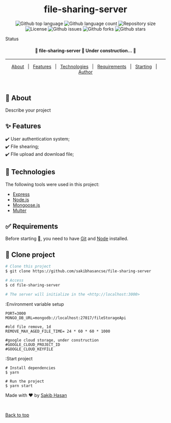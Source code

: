 <div align="center" id="top">
</div>

<h1 align="center">file-sharing-server</h1>

<p align="center">
  <img alt="Github top language" src="https://img.shields.io/github/languages/top/sakibhasancse/file-sharing-server?color=56BEB8">

  <img alt="Github language count" src="https://img.shields.io/github/languages/count/sakibhasancse/file-sharing-server?color=56BEB8">

  <img alt="Repository size" src="https://img.shields.io/github/repo-size/sakibhasancse/file-sharing-server?color=56BEB8">

  <img alt="License" src="https://img.shields.io/github/license/sakibhasancse/file-sharing-server?color=56BEB8">

  <img alt="Github issues" src="https://img.shields.io/github/issues/sakibhasancse/file-sharing-server?color=56BEB8" />

  <img alt="Github forks" src="https://img.shields.io/github/forks/sakibhasancse/file-sharing-server?color=56BEB8" />

   <img alt="Github stars" src="https://img.shields.io/github/stars/sakibhasancse/file-sharing-server?color=56BEB8" />
</p>

Status

<h4 align="center"> 
	🚧  file-sharing-server 🚀 Under construction...  🚧
</h4>

<hr>

<p align="center">
  <a href="#dart-about">About</a> &#xa0; | &#xa0; 
  <a href="#sparkles-features">Features</a> &#xa0; | &#xa0;
  <a href="#rocket-technologies">Technologies</a> &#xa0; | &#xa0;
  <a href="#white_check_mark-requirements">Requirements</a> &#xa0; | &#xa0;
  <a href="#checkered_flag-starting">Starting</a> &#xa0; | &#xa0;
  <a href="https://github.com/sakibhasancse" target="_blank">Author</a>
</p>

<br>

## :dart: About

Describe your project

## :sparkles: Features

:heavy_check_mark: User authentication system;\
:heavy_check_mark: File shearing;\
:heavy_check_mark: FIle upload and download file;

## :rocket: Technologies

The following tools were used in this project:

- [Express](https://expressjs.com/)
- [Node.js](https://nodejs.org/en/)
- [Mongoose.js](https://mongoosejs.com/)
- [Multer](https://www.npmjs.com/package/multer)

## :white_check_mark: Requirements

Before starting :checkered_flag:, you need to have [Git](https://git-scm.com) and [Node](https://nodejs.org/en/) installed.

## :checkered_flag: Clone project

```bash
# Clone this project
$ git clone https://github.com/sakibhasancse/file-sharing-server

# Access
$ cd file-sharing-server

# The server will initialize in the <http://localhost:3000>

```

:Environment variable setup
```shell
PORT=3000
MONGO_DB_URL=mongodb://localhost:27017/fileStorageApi

#old file remove, 1d
REMOVE_MAX_AGED_FILE_TIME= 24 * 60 * 60 * 1000

#google cloud storage, under construction
#GOOGLE_CLOUD_PROJECT_ID
#GOOGLE_CLOUD_KEYFILE 
```

:Start project
```shell
# Install dependencies
$ yarn

# Run the project
$ yarn start

```
Made with :heart: by <a href="https://github.com/sakibhasancse" target="_blank">Sakib Hasan</a>

&#xa0;

<a href="#top">Back to top</a>

